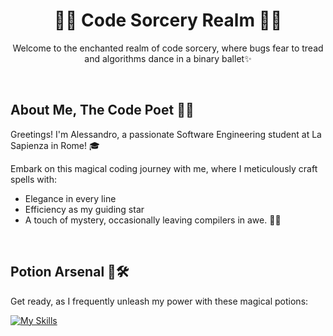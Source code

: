 <div align="center">

# 🧙‍♂️ Code Sorcery Realm 🧙‍♂️</span>

Welcome to the enchanted realm of code sorcery, where bugs fear to tread and algorithms dance in a binary ballet✨

</div>

<br>

<div align="left">

## About Me, The Code Poet 📜👋

Greetings! I'm Alessandro, a passionate Software Engineering student at La Sapienza in Rome! 🎓

Embark on this magical coding journey with me, where I meticulously craft spells with:

- Elegance in every line
- Efficiency as my guiding star
- A touch of mystery, occasionally leaving compilers in awe. 🤖😄

</div>

<br>

<div align="left">
  
## Potion Arsenal 🧪🛠️

Get ready, as I frequently unleash my power with these magical potions: <br>

[![My Skills](https://skillicons.dev/icons?i=py,c,java,js,html,css,react)](https://skillicons.dev)
</div>

